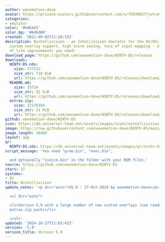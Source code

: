 ```yaml
---
author: wavemotion-dave
avatar: https://private-avatars.githubusercontent.com/u/75039837?jwt=eyJhbGciOiJIUzI1NiIsInR5cCI6IkpXVCJ9.eyJpc3MiOiJnaXRodWIuY29tIiwiYXVkIjoicmF3LmdpdGh1YnVzZXJjb250ZW50LmNvbSIsImtleSI6ImtleTEiLCJleHAiOjE3MzQ2NTcxODAsIm5iZiI6MTczNDY1NTk4MCwicGF0aCI6Ii91Lzc1MDM5ODM3In0.w3SdPoYL-oDuGAyfD9e0R1BKUNtVaCZwfCRbbtZU75Q&v=4
categories:
- emulator
color: '#b4b4d3'
color_bg: '#6d6d80'
created: '2021-09-02T21:28:15Z'
description: Nintellivision - an Intellivision Emulator for the DS/DSi. High compatibility,
  custom overlay support, high score saving, tons of input mapping - all the quality
  of life improvements you need!
download_page: https://github.com/wavemotion-dave/NINTV-DS/releases
downloads:
  NINTV-DS.nds:
    size: 727552
    size_str: 710 KiB
    url: https://github.com/wavemotion-dave/NINTV-DS/releases/download/5.9/NINTV-DS.nds
  README.md:
    size: 33714
    size_str: 32 KiB
    url: https://github.com/wavemotion-dave/NINTV-DS/releases/download/5.9/README.md
  extras.zip:
    size: 22176384
    size_str: 21 MiB
    url: https://github.com/wavemotion-dave/NINTV-DS/releases/download/5.9/extras.zip
github: wavemotion-dave/NINTV-DS
icon: https://db.universal-team.net/assets/images/icons/nintellivision.png
image: https://raw.githubusercontent.com/wavemotion-dave/NINTV-DS/main/arm9/gfx/bgTop.png
image_length: 38406
layout: app
qr:
  NINTV-DS.nds: https://db.universal-team.net/assets/images/qr/nintv-ds-nds.png
script_message: 'You need "grom.bin", "exec.bin",

  and optionally "ivoice.bin" in the folder with your ROM files.'
source: https://github.com/wavemotion-dave/NINTV-DS
stars: 37
systems:
- DS
title: Nintellivision
update_notes: '<p dir="auto">V5.9 : 27-Oct-2024 by wavemotion-dave</p>

  <ul dir="auto">

  <li>Version 5.9 with a large number of new custom overlays (see readme.md and the
  extras.zip pack)</li>

  </ul>'
updated: '2024-10-27T11:03:41Z'
version: '5.9'
version_title: Version 5.9
---
```

